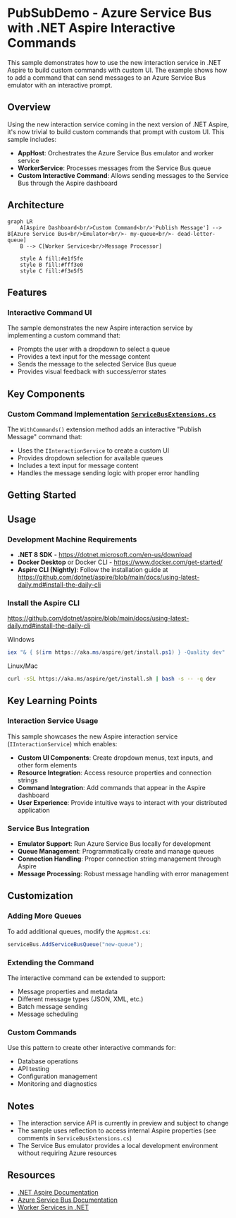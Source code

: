 # PubSubDemo - Azure Service Bus with .NET Aspire Interactive Commands

This sample demonstrates how to use the new interaction service in .NET Aspire to build custom commands with custom UI. The example shows how to add a command that can send messages to an Azure Service Bus emulator with an interactive prompt.

## Overview

Using the new interaction service coming in the next version of .NET Aspire, it's now trivial to build custom commands that prompt with custom UI. This sample includes:

- **AppHost**: Orchestrates the Azure Service Bus emulator and worker service
- **WorkerService**: Processes messages from the Service Bus queue
- **Custom Interactive Command**: Allows sending messages to the Service Bus through the Aspire dashboard

## Architecture

```mermaid
graph LR
    A[Aspire Dashboard<br/>Custom Command<br/>'Publish Message'] --> B[Azure Service Bus<br/>Emulator<br/>- my-queue<br/>- dead-letter-queue]
    B --> C[Worker Service<br/>Message Processor]
    
    style A fill:#e1f5fe
    style B fill:#fff3e0
    style C fill:#f3e5f5
```

## Features

### Interactive Command UI
The sample demonstrates the new Aspire interaction service by implementing a custom command that:
- Prompts the user with a dropdown to select a queue
- Provides a text input for the message content
- Sends the message to the selected Service Bus queue
- Provides visual feedback with success/error states

## Key Components

### Custom Command Implementation [`ServiceBusExtensions.cs`](PubSubDemo.AppHost/ServiceBusExtensions.cs)
The `WithCommands()` extension method adds an interactive "Publish Message" command that:
- Uses the `IInteractionService` to create a custom UI
- Provides dropdown selection for available queues
- Includes a text input for message content
- Handles the message sending logic with proper error handling

## Getting Started

## Usage

### Development Machine Requirements

- **.NET 8 SDK** - https://dotnet.microsoft.com/en-us/download
- **Docker Desktop** or Docker CLI - https://www.docker.com/get-started/
- **Aspire CLI (Nightly)**: Follow the installation guide at https://github.com/dotnet/aspire/blob/main/docs/using-latest-daily.md#install-the-daily-cli

### Install the Aspire CLI

https://github.com/dotnet/aspire/blob/main/docs/using-latest-daily.md#install-the-daily-cli

Windows

```ps1
iex "& { $(irm https://aka.ms/aspire/get/install.ps1) } -Quality dev"
```

Linux/Mac

```bash
curl -sSL https://aka.ms/aspire/get/install.sh | bash -s -- -q dev
```

## Key Learning Points

### Interaction Service Usage
This sample showcases the new Aspire interaction service (`IInteractionService`) which enables:
- **Custom UI Components**: Create dropdown menus, text inputs, and other form elements
- **Resource Integration**: Access resource properties and connection strings
- **Command Integration**: Add commands that appear in the Aspire dashboard
- **User Experience**: Provide intuitive ways to interact with your distributed application

### Service Bus Integration
- **Emulator Support**: Run Azure Service Bus locally for development
- **Queue Management**: Programmatically create and manage queues
- **Connection Handling**: Proper connection string management through Aspire
- **Message Processing**: Robust message handling with error management

## Customization

### Adding More Queues
To add additional queues, modify the `AppHost.cs`:
```csharp
serviceBus.AddServiceBusQueue("new-queue");
```

### Extending the Command
The interactive command can be extended to support:
- Message properties and metadata
- Different message types (JSON, XML, etc.)
- Batch message sending
- Message scheduling

### Custom Commands
Use this pattern to create other interactive commands for:
- Database operations
- API testing
- Configuration management
- Monitoring and diagnostics

## Notes

- The interaction service API is currently in preview and subject to change
- The sample uses reflection to access internal Aspire properties (see comments in `ServiceBusExtensions.cs`)
- The Service Bus emulator provides a local development environment without requiring Azure resources

## Resources

- [.NET Aspire Documentation](https://learn.microsoft.com/en-us/dotnet/aspire/)
- [Azure Service Bus Documentation](https://learn.microsoft.com/en-us/azure/service-bus-messaging/)
- [Worker Services in .NET](https://learn.microsoft.com/en-us/dotnet/core/extensions/workers)
